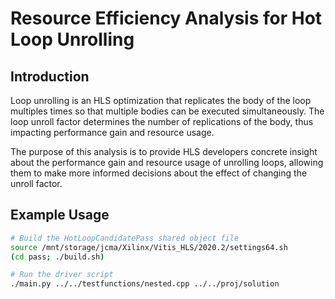 # Resource Efficiency Analysis for Hot Loop Unrolling

## Introduction

Loop unrolling is an HLS optimization that replicates the body of the loop
multiples times so that multiple bodies can be executed simultaneously.
The loop unroll factor determines the number of replications of the body,
thus impacting performance gain and resource usage.

The purpose of this analysis is to provide HLS developers concrete insight
about the performance gain and resource usage of unrolling loops, allowing
them to make more informed decisions about the effect of changing the
unroll factor.

## Example Usage

```bash
# Build the HotLoopCandidatePass shared object file
source /mnt/storage/jcma/Xilinx/Vitis_HLS/2020.2/settings64.sh
(cd pass; ./build.sh)

# Run the driver script
./main.py ../../testfunctions/nested.cpp ../../proj/solution
```
